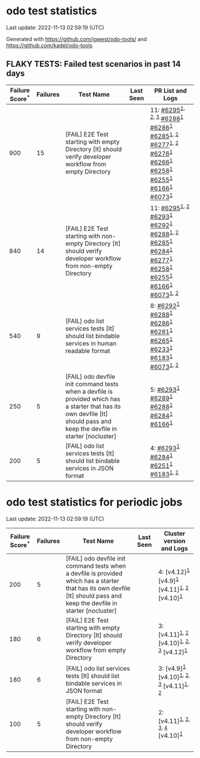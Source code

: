 # odo test statistics
Last update: 2022-11-13 02:59:19 (UTC)

Generated with https://github.com/jgwest/odo-tools/ and https://github.com/kadel/odo-tools
## FLAKY TESTS: Failed test scenarios in past 14 days
| Failure Score<sup>*</sup> | Failures | Test Name | Last Seen | PR List and Logs 
|---|---|---|---|---|
| 900 | 15 | [FAIL] E2E Test starting with empty Directory [It] should verify developer workflow from empty Directory |  | 11: [#6295](https://github.com/openshift/odo/pull/6295)<sup>[1](https://storage.googleapis.com/origin-ci-test/pr-logs/pull/redhat-developer_odo/6295/pull-ci-redhat-developer-odo-main-v4.11-integration-e2e/1590712108729765888/build-log.txt), [2](https://storage.googleapis.com/origin-ci-test/pr-logs/pull/redhat-developer_odo/6295/pull-ci-redhat-developer-odo-main-v4.11-integration-e2e/1589970205931474944/build-log.txt), [3](https://storage.googleapis.com/origin-ci-test/pr-logs/pull/redhat-developer_odo/6295/pull-ci-redhat-developer-odo-main-v4.11-integration-e2e/1590989849567956992/build-log.txt)</sup> [#6288](https://github.com/openshift/odo/pull/6288)<sup>[1](https://storage.googleapis.com/origin-ci-test/pr-logs/pull/redhat-developer_odo/6288/pull-ci-redhat-developer-odo-main-v4.11-integration-e2e/1589478540049387520/build-log.txt)</sup> [#6286](https://github.com/openshift/odo/pull/6286)<sup>[1](https://storage.googleapis.com/origin-ci-test/pr-logs/pull/redhat-developer_odo/6286/pull-ci-redhat-developer-odo-main-v4.11-integration-e2e/1589583313939468288/build-log.txt)</sup> [#6285](https://github.com/openshift/odo/pull/6285)<sup>[1](https://storage.googleapis.com/origin-ci-test/pr-logs/pull/redhat-developer_odo/6285/pull-ci-redhat-developer-odo-main-v4.11-integration-e2e/1590719032523231232/build-log.txt), [2](https://storage.googleapis.com/origin-ci-test/pr-logs/pull/redhat-developer_odo/6285/pull-ci-redhat-developer-odo-main-v4.11-integration-e2e/1588529750261895168/build-log.txt)</sup> [#6277](https://github.com/openshift/odo/pull/6277)<sup>[1](https://storage.googleapis.com/origin-ci-test/pr-logs/pull/redhat-developer_odo/6277/pull-ci-redhat-developer-odo-main-v4.11-integration-e2e/1587861372039860224/build-log.txt), [2](https://storage.googleapis.com/origin-ci-test/pr-logs/pull/redhat-developer_odo/6277/pull-ci-redhat-developer-odo-main-v4.11-integration-e2e/1587826504694239232/build-log.txt)</sup> [#6276](https://github.com/openshift/odo/pull/6276)<sup>[1](https://storage.googleapis.com/origin-ci-test/pr-logs/pull/redhat-developer_odo/6276/pull-ci-redhat-developer-odo-main-v4.11-integration-e2e/1587084022889058304/build-log.txt)</sup> [#6266](https://github.com/openshift/odo/pull/6266)<sup>[1](https://storage.googleapis.com/origin-ci-test/pr-logs/pull/redhat-developer_odo/6266/pull-ci-redhat-developer-odo-main-v4.11-integration-e2e/1588144224228872192/build-log.txt)</sup> [#6258](https://github.com/openshift/odo/pull/6258)<sup>[1](https://storage.googleapis.com/origin-ci-test/pr-logs/pull/redhat-developer_odo/6258/pull-ci-redhat-developer-odo-main-v4.11-integration-e2e/1587022440599392256/build-log.txt)</sup> [#6255](https://github.com/openshift/odo/pull/6255)<sup>[1](https://storage.googleapis.com/origin-ci-test/pr-logs/pull/redhat-developer_odo/6255/pull-ci-redhat-developer-odo-main-v4.11-integration-e2e/1588124330640805888/build-log.txt)</sup> [#6166](https://github.com/openshift/odo/pull/6166)<sup>[1](https://storage.googleapis.com/origin-ci-test/pr-logs/pull/redhat-developer_odo/6166/pull-ci-redhat-developer-odo-main-v4.11-integration-e2e/1590251925884899328/build-log.txt)</sup> [#6073](https://github.com/openshift/odo/pull/6073)<sup>[1](https://storage.googleapis.com/origin-ci-test/pr-logs/pull/redhat-developer_odo/6073/pull-ci-redhat-developer-odo-main-v4.11-integration-e2e/1589536625682026496/build-log.txt)</sup> 
| 840 | 14 | [FAIL] E2E Test starting with non-empty Directory [It] should verify developer workflow from non-empty Directory |  | 11: [#6295](https://github.com/openshift/odo/pull/6295)<sup>[1](https://storage.googleapis.com/origin-ci-test/pr-logs/pull/redhat-developer_odo/6295/pull-ci-redhat-developer-odo-main-v4.11-integration-e2e/1590712108729765888/build-log.txt), [2](https://storage.googleapis.com/origin-ci-test/pr-logs/pull/redhat-developer_odo/6295/pull-ci-redhat-developer-odo-main-v4.11-integration-e2e/1590966225238757376/build-log.txt)</sup> [#6293](https://github.com/openshift/odo/pull/6293)<sup>[1](https://storage.googleapis.com/origin-ci-test/pr-logs/pull/redhat-developer_odo/6293/pull-ci-redhat-developer-odo-main-v4.11-integration-e2e/1590036932853764096/build-log.txt)</sup> [#6292](https://github.com/openshift/odo/pull/6292)<sup>[1](https://storage.googleapis.com/origin-ci-test/pr-logs/pull/redhat-developer_odo/6292/pull-ci-redhat-developer-odo-main-v4.11-integration-e2e/1589875671474114560/build-log.txt)</sup> [#6288](https://github.com/openshift/odo/pull/6288)<sup>[1](https://storage.googleapis.com/origin-ci-test/pr-logs/pull/redhat-developer_odo/6288/pull-ci-redhat-developer-odo-main-v4.11-integration-e2e/1589478540049387520/build-log.txt), [2](https://storage.googleapis.com/origin-ci-test/pr-logs/pull/redhat-developer_odo/6288/pull-ci-redhat-developer-odo-main-v4.11-integration-e2e/1589997829584064512/build-log.txt)</sup> [#6285](https://github.com/openshift/odo/pull/6285)<sup>[1](https://storage.googleapis.com/origin-ci-test/pr-logs/pull/redhat-developer_odo/6285/pull-ci-redhat-developer-odo-main-v4.11-integration-e2e/1590719032523231232/build-log.txt)</sup> [#6284](https://github.com/openshift/odo/pull/6284)<sup>[1](https://storage.googleapis.com/origin-ci-test/pr-logs/pull/redhat-developer_odo/6284/pull-ci-redhat-developer-odo-main-v4.11-integration-e2e/1590394813608366080/build-log.txt)</sup> [#6277](https://github.com/openshift/odo/pull/6277)<sup>[1](https://storage.googleapis.com/origin-ci-test/pr-logs/pull/redhat-developer_odo/6277/pull-ci-redhat-developer-odo-main-v4.11-integration-e2e/1587861372039860224/build-log.txt)</sup> [#6258](https://github.com/openshift/odo/pull/6258)<sup>[1](https://storage.googleapis.com/origin-ci-test/pr-logs/pull/redhat-developer_odo/6258/pull-ci-redhat-developer-odo-main-v4.11-integration-e2e/1587022440599392256/build-log.txt)</sup> [#6255](https://github.com/openshift/odo/pull/6255)<sup>[1](https://storage.googleapis.com/origin-ci-test/pr-logs/pull/redhat-developer_odo/6255/pull-ci-redhat-developer-odo-main-v4.11-integration-e2e/1588124330640805888/build-log.txt)</sup> [#6166](https://github.com/openshift/odo/pull/6166)<sup>[1](https://storage.googleapis.com/origin-ci-test/pr-logs/pull/redhat-developer_odo/6166/pull-ci-redhat-developer-odo-main-v4.11-integration-e2e/1589971002345918464/build-log.txt)</sup> [#6073](https://github.com/openshift/odo/pull/6073)<sup>[1](https://storage.googleapis.com/origin-ci-test/pr-logs/pull/redhat-developer_odo/6073/pull-ci-redhat-developer-odo-main-v4.11-integration-e2e/1589536625682026496/build-log.txt), [2](https://storage.googleapis.com/origin-ci-test/pr-logs/pull/redhat-developer_odo/6073/pull-ci-redhat-developer-odo-main-v4.11-integration-e2e/1590316296132628480/build-log.txt)</sup> 
| 540 | 9 | [FAIL] odo list services tests [It] should list bindable services in human readable format |  | 8: [#6292](https://github.com/openshift/odo/pull/6292)<sup>[1](https://storage.googleapis.com/origin-ci-test/pr-logs/pull/redhat-developer_odo/6292/pull-ci-redhat-developer-odo-main-v4.11-integration-e2e/1589905750245773312/build-log.txt)</sup> [#6288](https://github.com/openshift/odo/pull/6288)<sup>[1](https://storage.googleapis.com/origin-ci-test/pr-logs/pull/redhat-developer_odo/6288/pull-ci-redhat-developer-odo-main-v4.11-integration-e2e/1590230853282172928/build-log.txt)</sup> [#6286](https://github.com/openshift/odo/pull/6286)<sup>[1](https://storage.googleapis.com/origin-ci-test/pr-logs/pull/redhat-developer_odo/6286/pull-ci-redhat-developer-odo-main-v4.11-integration-e2e/1589554008496803840/build-log.txt)</sup> [#6281](https://github.com/openshift/odo/pull/6281)<sup>[1](https://storage.googleapis.com/origin-ci-test/pr-logs/pull/redhat-developer_odo/6281/pull-ci-redhat-developer-odo-main-v4.11-integration-e2e/1590678187971448832/build-log.txt)</sup> [#6265](https://github.com/openshift/odo/pull/6265)<sup>[1](https://storage.googleapis.com/origin-ci-test/pr-logs/pull/redhat-developer_odo/6265/pull-ci-redhat-developer-odo-main-v4.11-integration-e2e/1588117784104013824/build-log.txt)</sup> [#6233](https://github.com/openshift/odo/pull/6233)<sup>[1](https://storage.googleapis.com/origin-ci-test/pr-logs/pull/redhat-developer_odo/6233/pull-ci-redhat-developer-odo-main-v4.11-integration-e2e/1589619870046097408/build-log.txt)</sup> [#6183](https://github.com/openshift/odo/pull/6183)<sup>[1](https://storage.googleapis.com/origin-ci-test/pr-logs/pull/redhat-developer_odo/6183/pull-ci-redhat-developer-odo-main-v4.11-integration-e2e/1590633563139608576/build-log.txt)</sup> [#6073](https://github.com/openshift/odo/pull/6073)<sup>[1](https://storage.googleapis.com/origin-ci-test/pr-logs/pull/redhat-developer_odo/6073/pull-ci-redhat-developer-odo-main-v4.11-integration-e2e/1590395705736826880/build-log.txt), [2](https://storage.googleapis.com/origin-ci-test/pr-logs/pull/redhat-developer_odo/6073/pull-ci-redhat-developer-odo-main-v4.11-integration-e2e/1591011571243421696/build-log.txt)</sup> 
| 250 | 5 | [FAIL] odo devfile init command tests when a devfile is provided which has a starter that has its own devfile [It] should pass and keep the devfile in starter [nocluster] |  | 5: [#6293](https://github.com/openshift/odo/pull/6293)<sup>[1](https://storage.googleapis.com/origin-ci-test/pr-logs/pull/redhat-developer_odo/6293/pull-ci-redhat-developer-odo-main-v4.11-integration-e2e/1589908495279329280/build-log.txt)</sup> [#6289](https://github.com/openshift/odo/pull/6289)<sup>[1](https://storage.googleapis.com/origin-ci-test/pr-logs/pull/redhat-developer_odo/6289/pull-ci-redhat-developer-odo-main-v4.11-integration-e2e/1589877880274292736/build-log.txt)</sup> [#6288](https://github.com/openshift/odo/pull/6288)<sup>[1](https://storage.googleapis.com/origin-ci-test/pr-logs/pull/redhat-developer_odo/6288/pull-ci-redhat-developer-odo-main-v4.11-integration-e2e/1589846280492814336/build-log.txt)</sup> [#6284](https://github.com/openshift/odo/pull/6284)<sup>[1](https://storage.googleapis.com/origin-ci-test/pr-logs/pull/redhat-developer_odo/6284/pull-ci-redhat-developer-odo-main-v4.11-integration-e2e/1589710656414683136/build-log.txt)</sup> [#6166](https://github.com/openshift/odo/pull/6166)<sup>[1](https://storage.googleapis.com/origin-ci-test/pr-logs/pull/redhat-developer_odo/6166/pull-ci-redhat-developer-odo-main-v4.11-integration-e2e/1589846239099228160/build-log.txt)</sup> 
| 200 | 5 | [FAIL] odo list services tests [It] should list bindable services in JSON format |  | 4: [#6293](https://github.com/openshift/odo/pull/6293)<sup>[1](https://storage.googleapis.com/origin-ci-test/pr-logs/pull/redhat-developer_odo/6293/pull-ci-redhat-developer-odo-main-v4.11-integration-e2e/1589933593986076672/build-log.txt)</sup> [#6284](https://github.com/openshift/odo/pull/6284)<sup>[1](https://storage.googleapis.com/origin-ci-test/pr-logs/pull/redhat-developer_odo/6284/pull-ci-redhat-developer-odo-main-v4.11-integration-e2e/1589677666766688256/build-log.txt)</sup> [#6251](https://github.com/openshift/odo/pull/6251)<sup>[1](https://storage.googleapis.com/origin-ci-test/pr-logs/pull/redhat-developer_odo/6251/pull-ci-redhat-developer-odo-main-v4.11-integration-e2e/1587350851955986432/build-log.txt)</sup> [#6183](https://github.com/openshift/odo/pull/6183)<sup>[1](https://storage.googleapis.com/origin-ci-test/pr-logs/pull/redhat-developer_odo/6183/pull-ci-redhat-developer-odo-main-v4.11-integration-e2e/1588495082284126208/build-log.txt), [2](https://storage.googleapis.com/origin-ci-test/pr-logs/pull/redhat-developer_odo/6183/pull-ci-redhat-developer-odo-main-v4.11-integration-e2e/1590633563139608576/build-log.txt)</sup> 


# odo test statistics for periodic jobs
Last update: 2022-11-13 02:59:19 (UTC)

| Failure Score<sup>*</sup> | Failures | Test Name | Last Seen | Cluster version and Logs 
|---|---|---|---|---|
| 200 | 5 | [FAIL] odo devfile init command tests when a devfile is provided which has a starter that has its own devfile [It] should pass and keep the devfile in starter [nocluster] |  | 4: [v4.12]<sup>[1](https://storage.googleapis.com/origin-ci-test/logs/periodic-ci-redhat-developer-odo-main-v4.12-integration-e2e-periodic/1589770023482691584/build-log.txt)</sup> [v4.9]<sup>[1](https://storage.googleapis.com/origin-ci-test/logs/periodic-ci-redhat-developer-odo-main-v4.9-integration-e2e-periodic/1589770024317358080/build-log.txt)</sup> [v4.11]<sup>[1](https://storage.googleapis.com/origin-ci-test/logs/periodic-ci-redhat-developer-odo-main-v4.11-sbo-nightly-odo-tests/1589770022643830784/build-log.txt), [2](https://storage.googleapis.com/origin-ci-test/logs/periodic-ci-redhat-developer-odo-main-v4.11-integration-e2e-periodic/1589770021796581376/build-log.txt)</sup> [v4.10]<sup>[1](https://storage.googleapis.com/origin-ci-test/logs/periodic-ci-redhat-developer-odo-main-v4.10-integration-e2e-periodic/1589770020953526272/build-log.txt)</sup> 
| 180 | 6 | [FAIL] E2E Test starting with empty Directory [It] should verify developer workflow from empty Directory |  | 3: [v4.11]<sup>[1](https://storage.googleapis.com/origin-ci-test/logs/periodic-ci-redhat-developer-odo-main-v4.11-sbo-nightly-odo-tests/1588682809264836608/build-log.txt), [2](https://storage.googleapis.com/origin-ci-test/logs/periodic-ci-redhat-developer-odo-main-v4.11-integration-e2e-periodic/1589770021796581376/build-log.txt)</sup> [v4.10]<sup>[1](https://storage.googleapis.com/origin-ci-test/logs/periodic-ci-redhat-developer-odo-main-v4.10-integration-e2e-periodic/1590132405505626112/build-log.txt), [2](https://storage.googleapis.com/origin-ci-test/logs/periodic-ci-redhat-developer-odo-main-v4.10-integration-e2e-periodic/1588320289618399232/build-log.txt), [3](https://storage.googleapis.com/origin-ci-test/logs/periodic-ci-redhat-developer-odo-main-v4.10-integration-e2e-periodic/1588682807587115008/build-log.txt)</sup> [v4.12]<sup>[1](https://storage.googleapis.com/origin-ci-test/logs/periodic-ci-redhat-developer-odo-main-v4.12-integration-e2e-periodic/1590857047765684224/build-log.txt)</sup> 
| 180 | 6 | [FAIL] odo list services tests [It] should list bindable services in JSON format |  | 3: [v4.9]<sup>[1](https://storage.googleapis.com/origin-ci-test/logs/periodic-ci-redhat-developer-odo-main-v4.9-integration-e2e-periodic/1587233243667632128/build-log.txt)</sup> [v4.10]<sup>[1](https://storage.googleapis.com/origin-ci-test/logs/periodic-ci-redhat-developer-odo-main-v4.10-integration-e2e-periodic/1590494716674183168/build-log.txt), [2](https://storage.googleapis.com/origin-ci-test/logs/periodic-ci-redhat-developer-odo-main-v4.10-integration-e2e-periodic/1590857042711547904/build-log.txt), [3](https://storage.googleapis.com/origin-ci-test/logs/periodic-ci-redhat-developer-odo-main-v4.10-integration-e2e-periodic/1589407634237165568/build-log.txt)</sup> [v4.11]<sup>[1](https://storage.googleapis.com/origin-ci-test/logs/periodic-ci-redhat-developer-odo-main-v4.11-sbo-nightly-odo-tests/1589407635910692864/build-log.txt), [2](https://storage.googleapis.com/origin-ci-test/logs/periodic-ci-redhat-developer-odo-main-v4.11-sbo-nightly-odo-tests/1590857046058602496/build-log.txt)</sup> 
| 100 | 5 | [FAIL] E2E Test starting with non-empty Directory [It] should verify developer workflow from non-empty Directory |  | 2: [v4.11]<sup>[1](https://storage.googleapis.com/origin-ci-test/logs/periodic-ci-redhat-developer-odo-main-v4.11-sbo-nightly-odo-tests/1588682809264836608/build-log.txt), [2](https://storage.googleapis.com/origin-ci-test/logs/periodic-ci-redhat-developer-odo-main-v4.11-sbo-nightly-odo-tests/1590494718356099072/build-log.txt), [3](https://storage.googleapis.com/origin-ci-test/logs/periodic-ci-redhat-developer-odo-main-v4.11-integration-e2e-periodic/1587595596854726656/build-log.txt), [4](https://storage.googleapis.com/origin-ci-test/logs/periodic-ci-redhat-developer-odo-main-v4.11-integration-e2e-periodic/1590132405937639424/build-log.txt)</sup> [v4.10]<sup>[1](https://storage.googleapis.com/origin-ci-test/logs/periodic-ci-redhat-developer-odo-main-v4.10-integration-e2e-periodic/1588682807587115008/build-log.txt)</sup> 


